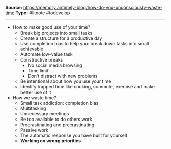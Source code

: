 **Source:**  https://memory.ai/timely-blog/how-do-you-unconsciously-waste-time
**Type:** #litnote #todevelop 

----
- How to make good use of your time?
	- Break big projects into small tasks
	- Create a structure for a productive day
	- Use completion bias to help you: break down tasks into small achievable
	- Automate low-value task
	- Constructive breaks
		- No social media browsing
		- Time limit
		- Don't distract with new problems
	- Be intentional about how you use your time
	- Identify trapped time like cooking, commute, exercise and make better use of it
- How we waste time?
	- Small task addiction: completion bias
	- Multitasking
	- Unnecessary meetings
	- Be too available to do others work
	- Procrastinating and precrastinating
	- Passive work
	- The automatic response you have built for yourself
	- **Working on wrong priorities**
